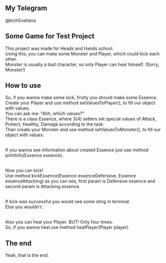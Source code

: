 ## My Telegram
@kichSvetlana

## Some Game for Test Project

This project was made for Heads and Hands school. <br>
Using this, you can make some Monster and Player, which could kick each other. <br>
Monster is usually a bad character, so only Player can heal himself. (Sorry, Monster!) <br>

## How to use

So, if you wanna make some kick, firstly you should make some Essence. <br>
Create your Player and use method setValuesToPlayer(), to fill our object with values. <br>
You can ask me: "Ahh, which values?" <br>
There is a class Essence, where 3(4) setters set special values of Attack, Protect, Healthy, Damage according to the task. <br>
Than create your Monster and use method setValuesToMonster(), to fill our object with values. <br><br>

If you wanna see information about created Essence just use method printInfo(Essence essence). <br><br>

Now you can kick! <br>
Use method kickEssence(Essence essenceDefensive, Essence essenceAttacking) as you can see, first param is Defensive essence and second param is Attacking essence.<br><br>

If kick was successful you would see some sting in terminal.<br>
Else you wouldn't.<br><br>

Also you can heal your Player. BUT! Only four times.<br>
So, if you wanna heal use method healPlayer(Player player).<br>

## The end

Yeah, that is the end. 
